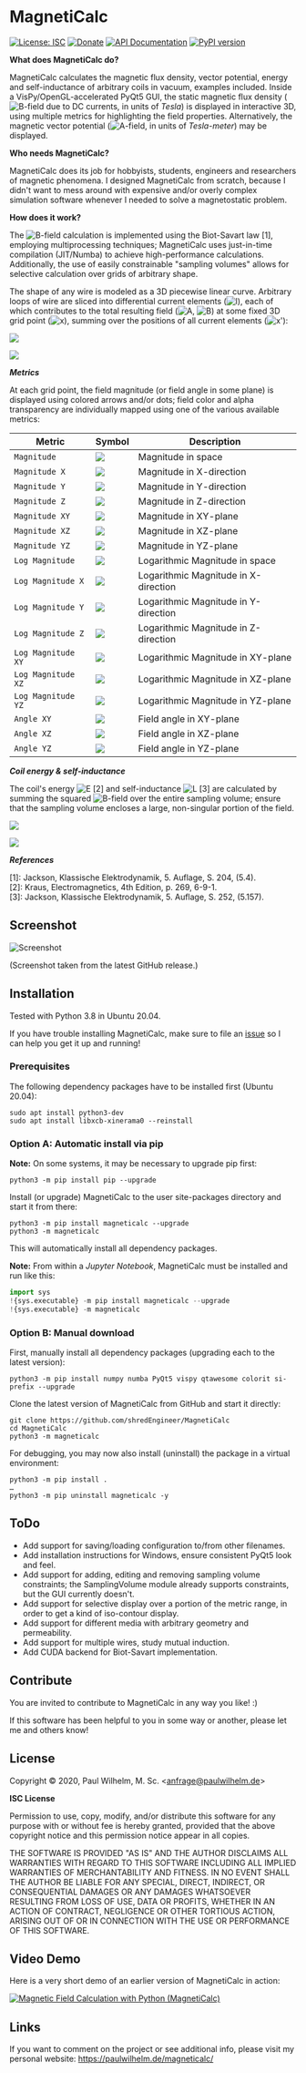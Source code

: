 
MagnetiCalc
===========

[![License: ISC](https://img.shields.io/badge/License-ISC-blue.svg)](https://opensource.org/licenses/ISC)
[![Donate](https://img.shields.io/badge/Donate-PayPal-green.svg)](https://www.paypal.com/cgi-bin/webscr?cmd=_s-xclick&hosted_button_id=TN6YTPVX36YHA&source=url)
[![API Documentation](https://img.shields.io/badge/Documentation-API-orange)](https://shredengineer.github.io/MagnetiCalc/)
[![PyPI version](https://img.shields.io/pypi/v/MagnetiCalc?label=PyPI)](https://pypi.org/project/MagnetiCalc/)

**What does MagnetiCalc do?**

MagnetiCalc calculates the magnetic flux density, vector potential, energy and self-inductance of arbitrary coils in vacuum, examples included.
Inside a VisPy/OpenGL-accelerated PyQt5 GUI, the static magnetic flux density
(<img src="https://render.githubusercontent.com/render/math?math=\mathbf{B}" alt="B">-field due to DC currents,
in units of <i>Tesla</i>) is displayed
in interactive 3D, using multiple metrics for highlighting the field properties.
Alternatively, the magnetic vector potential
(<img src="https://render.githubusercontent.com/render/math?math=\mathbf{A}" alt="A">-field,
in units of <i>Tesla-meter</i>) may be displayed.

**Who needs MagnetiCalc?**

MagnetiCalc does its job for hobbyists, students, engineers and researchers of magnetic phenomena.
I designed MagnetiCalc from scratch, because I didn't want to mess around
with expensive and/or overly complex simulation software
whenever I needed to solve a magnetostatic problem.

**How does it work?**

The <img src="https://render.githubusercontent.com/render/math?math=\mathbf{B}" alt="B">-field calculation
is implemented using the Biot-Savart law [1], employing multiprocessing techniques;
MagnetiCalc uses just-in-time compilation (JIT/Numba) to achieve high-performance calculations.
Additionally, the use of easily constrainable "sampling volumes" allows for selective calculation over
grids of arbitrary shape.

The shape of any wire is modeled as a 3D piecewise linear curve.
Arbitrary loops of wire are sliced into differential current elements
(<img src="https://render.githubusercontent.com/render/math?math=\mathbf{\ell}" alt="l">),
each of which contributes to the total resulting field
(<img src="https://render.githubusercontent.com/render/math?math=\mathbf{A}" alt="A">,
<img src="https://render.githubusercontent.com/render/math?math=\mathbf{B}" alt="B">)
at some fixed 3D grid point (<img src="https://render.githubusercontent.com/render/math?math=\mathbf{x}" alt="x">),
summing over the positions of all current elements
(<img src="https://render.githubusercontent.com/render/math?math=\mathbf{x^'}" alt="x'">):

<img src="https://render.githubusercontent.com/render/math?math=\mathbf{A}(\mathbf{x})=I \cdot \frac{\mu_0}{4 \pi} \cdot \displaystyle \sum_\mathbf{x^'} \frac{\mathbf{\ell}(\mathbf{x^')}}{\mid \mathbf{x} - \mathbf{x^'} \mid}"><br>

<img src="https://render.githubusercontent.com/render/math?math=\mathbf{B}(\mathbf{x})=I \cdot \frac{\mu_0}{4 \pi} \cdot \displaystyle \sum_\mathbf{x^'} \frac{\mathbf{\ell}(\mathbf{x^'}) \times (\mathbf{x} - \mathbf{x^'})}{\mid \mathbf{x} - \mathbf{x^'} \mid}"><br>

***Metrics***

At each grid point, the field magnitude (or field angle in some plane) is displayed using colored arrows and/or dots;
field color and alpha transparency are individually mapped using one of the various available metrics:

| Metric               | Symbol                                                                                       | Description                         |
|----------------------|----------------------------------------------------------------------------------------------|-------------------------------------|
| ``Magnitude``        | <img src="https://render.githubusercontent.com/render/math?math=\mid\vec{B}\mid">            | Magnitude in space                  |
| ``Magnitude X``      | <img src="https://render.githubusercontent.com/render/math?math=\mid\vec{B}_{X}\mid">        | Magnitude in X-direction            |
| ``Magnitude Y``      | <img src="https://render.githubusercontent.com/render/math?math=\mid\vec{B}_{Y}\mid">        | Magnitude in Y-direction            |
| ``Magnitude Z``      | <img src="https://render.githubusercontent.com/render/math?math=\mid\vec{B}_{Z}\mid">        | Magnitude in Z-direction            |
| ``Magnitude XY``     | <img src="https://render.githubusercontent.com/render/math?math=\mid\vec{B}_{XY}\mid">       | Magnitude in XY-plane               |
| ``Magnitude XZ``     | <img src="https://render.githubusercontent.com/render/math?math=\mid\vec{B}_{XZ}\mid">       | Magnitude in XZ-plane               |
| ``Magnitude YZ``     | <img src="https://render.githubusercontent.com/render/math?math=\mid\vec{B}_{YZ}\mid">       | Magnitude in YZ-plane               |
| ``Log Magnitude``    | <img src="https://render.githubusercontent.com/render/math?math=ln \mid\vec{B}\mid">         | Logarithmic Magnitude in space      |
| ``Log Magnitude X``  | <img src="https://render.githubusercontent.com/render/math?math=ln \mid\vec{B_X}\mid">       | Logarithmic Magnitude in X-direction|
| ``Log Magnitude Y``  | <img src="https://render.githubusercontent.com/render/math?math=ln \mid\vec{B_Y}\mid">       | Logarithmic Magnitude in Y-direction|
| ``Log Magnitude Z``  | <img src="https://render.githubusercontent.com/render/math?math=ln \mid\vec{B_Z}\mid">       | Logarithmic Magnitude in Z-direction|
| ``Log Magnitude XY`` | <img src="https://render.githubusercontent.com/render/math?math=ln \mid\vec{B}_{XY}\mid">    | Logarithmic Magnitude in XY-plane   |
| ``Log Magnitude XZ`` | <img src="https://render.githubusercontent.com/render/math?math=ln \mid\vec{B}_{XZ}\mid">    | Logarithmic Magnitude in XZ-plane   |
| ``Log Magnitude YZ`` | <img src="https://render.githubusercontent.com/render/math?math=ln \mid\vec{B}_{YZ}\mid">    | Logarithmic Magnitude in YZ-plane   |
| ``Angle XY``         | <img src="https://render.githubusercontent.com/render/math?math=\measuredangle\vec{B}_{XY}"> | Field angle in XY-plane             |
| ``Angle XZ``         | <img src="https://render.githubusercontent.com/render/math?math=\measuredangle\vec{B}_{XZ}"> | Field angle in XZ-plane             |
| ``Angle YZ``         | <img src="https://render.githubusercontent.com/render/math?math=\measuredangle\vec{B}_{YZ}"> | Field angle in YZ-plane             |

***Coil energy & self-inductance***

The coil's energy <img src="https://render.githubusercontent.com/render/math?math=E" alt="E"> [2]
and self-inductance <img src="https://render.githubusercontent.com/render/math?math=L" alt="L"> [3]
are calculated by summing the squared
<img src="https://render.githubusercontent.com/render/math?math=\mathbf{B}" alt="B">-field
over the entire sampling volume;
ensure that the sampling volume encloses a large, non-singular portion of the field.

<img src="https://render.githubusercontent.com/render/math?math=E=\frac{1}{\mu_0} \cdot \displaystyle \sum_\mathbf{x} \mathbf{B}(\mathbf{x}) \cdot \mathbf{B}(\mathbf{x})"><br>

<img src="https://render.githubusercontent.com/render/math?math=L=\frac{1}{\I^2} \cdot E"><br>

***References***

[1]: Jackson, Klassische Elektrodynamik, 5. Auflage, S. 204, (5.4).<br>
[2]: Kraus, Electromagnetics, 4th Edition, p. 269, 6-9-1.<br>
[3]: Jackson, Klassische Elektrodynamik, 5. Auflage, S. 252, (5.157).


Screenshot
----------

![Screenshot](https://raw.githubusercontent.com/shredEngineer/MagnetiCalc/master/docs/Screenshot.png)

(Screenshot taken from the latest GitHub release.)

Installation
------------
Tested with Python 3.8 in Ubuntu 20.04.

If you have trouble installing MagnetiCalc,
make sure to file an [issue](https://github.com/shredEngineer/MagnetiCalc/issues)
so I can help you get it up and running!

### Prerequisites

The following dependency packages have to be installed first (Ubuntu 20.04):
```shell
sudo apt install python3-dev
sudo apt install libxcb-xinerama0 --reinstall
```

### Option A: Automatic install via pip
**Note:** On some systems, it may be necessary to upgrade pip first:
```shell
python3 -m pip install pip --upgrade
```

Install (or upgrade) MagnetiCalc to the user site-packages directory and start it from there: 
```shell
python3 -m pip install magneticalc --upgrade
python3 -m magneticalc
```

This will automatically install all dependency packages.

**Note:** From within a *Jupyter Notebook*, MagnetiCalc must be installed and run like this:
```python
import sys
!{sys.executable} -m pip install magneticalc --upgrade
!{sys.executable} -m magneticalc
```

### Option B: Manual download
First, manually install all dependency packages (upgrading each to the latest version):
```shell
python3 -m pip install numpy numba PyQt5 vispy qtawesome colorit si-prefix --upgrade
```

Clone the latest version of MagnetiCalc from GitHub and start it directly: 
```shell
git clone https://github.com/shredEngineer/MagnetiCalc
cd MagnetiCalc
python3 -m magneticalc
```

For debugging, you may now also install (uninstall) the package in a virtual environment:
```shell
python3 -m pip install .
…
python3 -m pip uninstall magneticalc -y
``` 

ToDo
----
* Add support for saving/loading configuration to/from other filenames.
* Add installation instructions for Windows, ensure consistent PyQt5 look and feel.
* Add support for adding, editing and removing sampling volume constraints;
  the SamplingVolume module already supports constraints, but the GUI currently doesn't.
* Add support for selective display over a portion of the metric range, in order to get a kind of iso-contour display.
* Add support for different media with arbitrary geometry and permeability.
* Add support for multiple wires, study mutual induction.
* Add CUDA backend for Biot-Savart implementation.

Contribute
----------
You are invited to contribute to MagnetiCalc in any way you like! :)

If this software has been helpful to you in some way or another, please let me and others know!

License
-------
Copyright © 2020, Paul Wilhelm, M. Sc. <[anfrage@paulwilhelm.de](mailto:anfrage@paulwilhelm.de)>

<b>ISC License</b>

Permission to use, copy, modify, and/or distribute this software for any
purpose with or without fee is hereby granted, provided that the above
copyright notice and this permission notice appear in all copies.

THE SOFTWARE IS PROVIDED "AS IS" AND THE AUTHOR DISCLAIMS ALL WARRANTIES
WITH REGARD TO THIS SOFTWARE INCLUDING ALL IMPLIED WARRANTIES OF
MERCHANTABILITY AND FITNESS. IN NO EVENT SHALL THE AUTHOR BE LIABLE FOR
ANY SPECIAL, DIRECT, INDIRECT, OR CONSEQUENTIAL DAMAGES OR ANY DAMAGES
WHATSOEVER RESULTING FROM LOSS OF USE, DATA OR PROFITS, WHETHER IN AN
ACTION OF CONTRACT, NEGLIGENCE OR OTHER TORTIOUS ACTION, ARISING OUT OF
OR IN CONNECTION WITH THE USE OR PERFORMANCE OF THIS SOFTWARE.

Video Demo
----------
Here is a very short demo of an earlier version of MagnetiCalc in action:

[![Magnetic Field Calculation with Python (MagnetiCalc)](https://raw.githubusercontent.com/shredEngineer/MagnetiCalc/master/docs/Video-Thumb.png)](https://www.youtube.com/watch?v=rsVbu5uF0eU)

Links
-----
If you want to comment on the project or see additional info, please visit my personal website:
https://paulwilhelm.de/magneticalc/